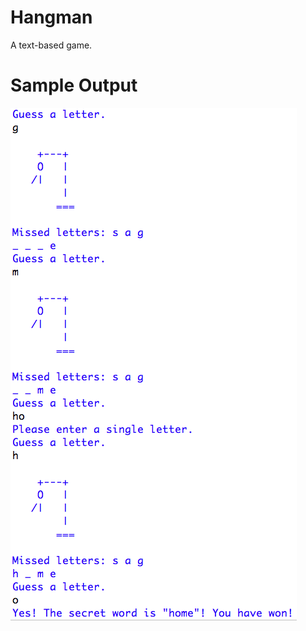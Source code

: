 Hangman
========================================================
A text-based game.

Sample Output
========================================================
![Sample output Hangman](https://github.com/nihathalici/Invent-with-Python/blob/main/Hangman/screenshot_hangman.PNG)
